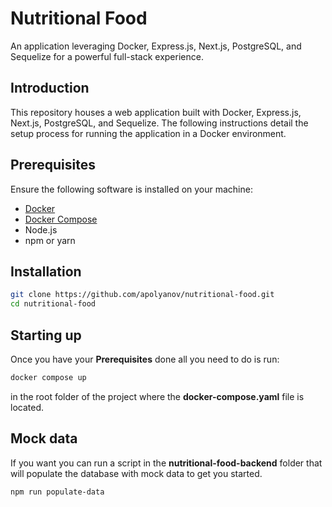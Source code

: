 # Nutritional Food

An application leveraging Docker, Express.js, Next.js, PostgreSQL, and Sequelize for a powerful full-stack experience.

## Introduction

This repository houses a web application built with Docker, Express.js, Next.js, PostgreSQL, and Sequelize. The following instructions detail the setup process for running the application in a Docker environment.

## Prerequisites

Ensure the following software is installed on your machine:

- [Docker](https://www.docker.com/get-started)
- [Docker Compose](https://docs.docker.com/compose/install/)
- Node.js
- npm or yarn

## Installation

```bash
git clone https://github.com/apolyanov/nutritional-food.git
cd nutritional-food
```
## Starting up

Once you have your **Prerequisites** done all you need to do is run:

```bash
docker compose up
```
in the root folder of the project where the **docker-compose.yaml** file is located.

## Mock data

If you want you can run a script in the **nutritional-food-backend** folder that will populate the database with mock data to get you started.

```bash
npm run populate-data
```

